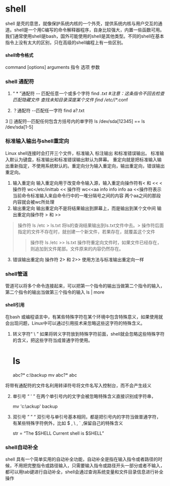 # shell
shell 是壳的意思，就像保护系统内核的一个外壳，提供系统内核与用户交互的通道。shell是一个用C编写的命令解释器程序，自身比较强大，内置一些函数可用。我们通常使用shell是bash，国外可能使用的shell是其他类型。不同的shell在基本指令上没有太大的区别，只在高级的shell编程上有一些区别。


#### shell命令格式
command [options] arguments
指令       选项     参数

### shell 通配符
1. “ \* ”通配符 -- 匹配任意一个或多个字符
find *.txt #注意：这条指令不回去检查匹配隐藏文件
查找未知目录深度某个文件
find /etc/*/*.conf

2. ？通配符 --匹配任一字符
find a?.txt

3 []  通配符--匹配任何包含方括号内的单字符
ls /dev/sda[12345] == ls /dev/sda[1-5] 

### 标准输入输出与shell重定向
Linux shell连接时会打开三个文件，标准输入 标注输出 和标准错误输出。
标准输入默认为键盘，标准输出和标准错误输出默认为屏幕。
重定向就是把标准输入输出重新指定，不使用系统默认的。重定向分为输入重定向，输出重定向，错误输出重定向。
1. 输入重定向
输入重定向用于改变命令输入源，输入重定向操作符有< 和 <<
< 操作符
wc</etc/inittab
<< 操作符
  wc<<aa
  info
  info
  info
  aa
<<操作符表示当前命令标准输入来自命令行中的一堆分隔号之间的内容
两个aa之间的那段内容就会被wc所处理
2. 输出重定向
输出重定向不是将结果输出到屏幕上，而是输出到某个文中间
输出重定向操作符 > 和 >>
 >操作符
 ls /etc > ls.txt
 将ls的查询结果输出到ls.txt文件中去。> 操作符后面指定的文件不存在时，就创建一个新文件，若果存在，就覆盖这个文件
 >>操作符
 ls /etc >> ls.txt
 >>操作符重定向文件时，如果文件已经存在，则追加到文件尾部。文件原来的内容仍然存在。
3. 错误输出重定向
操作符 2> 和 2>>
使用方法与标准输出重定向一样

### shell管道
管道可以将多个命令连接起来，可以把第一个指令的输出当做第二个指令的输入，第二个指令的输出当做第三个指令的输入
ls | more

#### shell引用
在bash 或编程语言中，有某些特殊字符在某个环境中包含特殊意义，如果使用就会出现问题，Linux中可以通过引用技术来忽略这些这字符的特殊含义。
1. 转义字符“ \\ ”
如果将转义字符放到特殊字符前面，shell就会忽略这些特殊字符的含义，把这些字符当成普通字符使用。
    # ls
    abc?* c:\backup
    mv abc\?\* abc
    
将带有通配符的文件名利用转译符号将文件名写入控制台，而不会产生歧义

2. 单引号 “ ' ”
在两个单引号内的文字会被忽略特殊含义直接识别成字符串，
    
    mv 'c:\ackup' backup

3. 双引号 ” ” “
双引号与单引号基本相同，都是把引号内的字符当做普通字符，有某些特殊字符例外，比如 $ , \\ , ` ,保留自己的特殊含义

    str = “The \$SHELL Current shell is $SHELL”
    
### shell自动补全
shell 具有一个简单实用的自动补全功能，自动补全是指在输入指令或者路径的时候，不用把完整指令或路径输入，只需要输入指令或路径开头一部分或者不输入，都可以用tab键进行自动补全，shell会通过查询系统变量和文件目录信息进行补全操作
